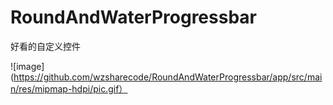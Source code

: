 # RoundAndWaterProgressbar
好看的自定义控件

 ![image](https://github.com/wzsharecode/RoundAndWaterProgressbar/app/src/main/res/mipmap-hdpi/pic.gif）
